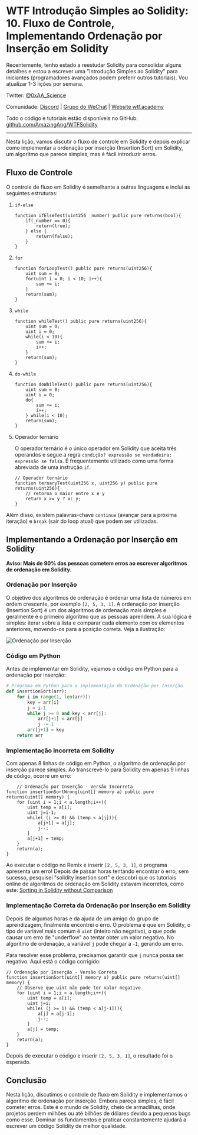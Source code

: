 # WTF Introdução Simples ao Solidity: 10. Fluxo de Controle, Implementando Ordenação por Inserção em Solidity

Recentemente, tenho estado a reestudar Solidity para consolidar alguns detalhes e estou a escrever uma "Introdução Simples ao Solidity" para iniciantes (programadores avançados podem preferir outros tutoriais). Vou atualizar 1-3 lições por semana.

Twitter: [@0xAA_Science](https://twitter.com/0xAA_Science)

Comunidade: [Discord](https://discord.gg/5akcruXrsk) | [Grupo do WeChat](https://docs.google.com/forms/d/e/1FAIpQLSe4KGT8Sh6sJ7hedQRuIYirOoZK_85miz3dw7vA1-YjodgJ-A/viewform?usp=sf_link) | [Website wtf.academy](https://wtf.academy)

Todo o código e tutoriais estão disponíveis no GitHub: [github.com/AmazingAng/WTFSolidity](https://github.com/AmazingAng/WTFSolidity)

---
Nesta lição, vamos discutir o fluxo de controle em Solidity e depois explicar como implementar a ordenação por inserção (Insertion Sort) em Solidity, um algoritmo que parece simples, mas é fácil introduzir erros.

## Fluxo de Controle

O controle de fluxo em Solidity é semelhante a outras linguagens e inclui as seguintes estruturas:

1. `if-else`

    ```solidity
    function ifElseTest(uint256 _number) public pure returns(bool){
        if(_number == 0){
            return(true);
        } else {
            return(false);
        }
    }
    ```

2. `for`

    ```solidity
    function forLoopTest() public pure returns(uint256){
        uint sum = 0;
        for(uint i = 0; i < 10; i++){
            sum += i;
        }
        return(sum);
    }
    ```

3. `while`

    ```solidity
    function whileTest() public pure returns(uint256){
        uint sum = 0;
        uint i = 0;
        while(i < 10){
            sum += i;
            i++;
        }
        return(sum);
    }
    ```

4. `do-while`

    ```solidity
    function doWhileTest() public pure returns(uint256){
        uint sum = 0;
        uint i = 0;
        do{
            sum += i;
            i++;
        } while(i < 10);
        return(sum);
    }
    ```

5. Operador ternário

    O operador ternário é o único operador em Solidity que aceita três operandos e segue a regra `condição? expressão se verdadeira: expressão se falsa`. É frequentemente utilizado como uma forma abreviada de uma instrução `if`.

    ```solidity
    // Operador ternário
    function ternaryTest(uint256 x, uint256 y) public pure returns(uint256){
        // retorna o maior entre x e y
        return x >= y ? x: y; 
    }
    ```

Além disso, existem palavras-chave `continue` (avançar para a próxima iteração) e `break` (sair do loop atual) que podem ser utilizadas.

## Implementando a Ordenação por Inserção em Solidity

**Aviso: Mais de 90% das pessoas cometem erros ao escrever algoritmos de ordenação em Solidity.**

### Ordenação por Inserção

O objetivo dos algoritmos de ordenação é ordenar uma lista de números em ordem crescente, por exemplo `[2, 5, 3, 1]`. A ordenação por inserção (Insertion Sort) é um dos algoritmos de ordenação mais simples e geralmente é o primeiro algoritmo que as pessoas aprendem. A sua lógica é simples: iterar sobre a lista e comparar cada elemento com os elementos anteriores, movendo-os para a posição correta. Veja a ilustração:

![Ordenação por Inserção](https://i.pinimg.com/originals/92/b0/34/92b034385c440e08bc8551c97df0a2e3.gif)

### Código em Python

Antes de implementar em Solidity, vejamos o código em Python para a ordenação por inserção:

```python
# Programa em Python para a implementação da Ordenação por Inserção
def insertionSort(arr):
    for i in range(1, len(arr)):
        key = arr[i]
        j = i-1
        while j >= 0 and key < arr[j]:
            arr[j+1] = arr[j]
            j -= 1
        arr[j+1] = key
    return arr
```

### Implementação Incorreta em Solidity

Com apenas 8 linhas de código em Python, o algoritmo de ordenação por inserção parece simples. Ao transcrevê-lo para Solidity em apenas 9 linhas de código, ocorre um erro:

``` solidity
    // Ordenação por Inserção - Versão Incorreta
function insertionSortWrong(uint[] memory a) public pure returns(uint[] memory) {    
    for (uint i = 1;i < a.length;i++){
        uint temp = a[i];
        uint j=i-1;
        while( (j >= 0) && (temp < a[j])){
            a[j+1] = a[j];
            j--;
        }
        a[j+1] = temp;
    }
    return(a);
}
```

Ao executar o código no Remix e inserir `[2, 5, 3, 1]`, o programa apresenta um erro! Depois de passar horas tentando encontrar o erro, sem sucesso, pesquisei "solidity insertion sort" e descobri que os tutoriais online de algoritmos de ordenação em Solidity estavam incorretos, como este: [Sorting in Solidity without Comparison](https://medium.com/coinmonks/sorting-in-solidity-without-comparison-4eb47e04ff0d)

### Implementação Correta da Ordenação por Inserção em Solidity

Depois de algumas horas e da ajuda de um amigo do grupo de aprendizagem, finalmente encontrei o erro. O problema é que em Solidity, o tipo de variável mais comum é `uint` (inteiro não negativo), o que pode causar um erro de "underflow" ao tentar obter um valor negativo. No algoritmo de ordenação, a variável `j` pode chegar a `-1`, gerando um erro.

Para resolver esse problema, precisamos garantir que `j` nunca possa ser negativo. Aqui está o código corrigido:

```solidity
// Ordenação por Inserção - Versão Correta
function insertionSort(uint[] memory a) public pure returns(uint[] memory) {
    // Observe que uint não pode ter valor negativo
    for (uint i = 1;i < a.length;i++){
        uint temp = a[i];
        uint j=i;
        while( (j >= 1) && (temp < a[j-1])){
            a[j] = a[j-1];
            j--;
        }
        a[j] = temp;
    }
    return(a);
}
```

Depois de executar o código e inserir `[2, 5, 3, 1]`, o resultado foi o esperado.

## Conclusão

Nesta lição, discutimos o controle de fluxo em Solidity e implementamos o algoritmo de ordenação por inserção. Embora pareça simples, é fácil cometer erros. Este é o mundo de Solidity, cheio de armadilhas, onde projetos perdem milhões ou até bilhões de dólares devido a pequenos bugs como esse. Dominar os fundamentos e praticar constantemente ajudará a escrever um código Solidity de melhor qualidade.

<!-- This file was translated using AI by repo_ai_translate. For more information, visit https://github.com/marcelojsilva/repo_ai_translate -->